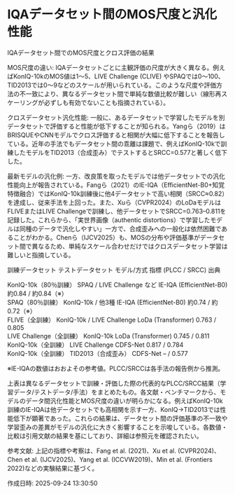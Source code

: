 # IQAデータセット間のMOS尺度と汎化性能

IQAデータセット間でのMOS尺度とクロス評価の結果

MOS尺度の違い: IQAデータセットごとに主観評価の尺度が大きく異なる。例えばKonIQ-10kのMOS値は1～5、LIVE Challenge (CLIVE) やSPAQでは0～100、TID2013では0～9などのスケールが用いられている。このような尺度や評価方法の不一致により、異なるデータセット間で単純な数値比較が難しい（線形再スケーリングが必ずしも有効でないことも指摘されている）。

クロスデータセット汎化性能: 一般に、あるデータセットで学習したモデルを別データセットで評価すると性能が低下することが知られる。Yangら（2019）はBRISQUEやCNNモデルでクロス評価すると相関が大幅に低下することを報告している。近年の手法でもデータセット間の乖離は課題で、例えばKonIQ-10kで訓練したモデルをTID2013（合成歪み）でテストするとSRCC=0.577と著しく低下した。

最新モデルの汎化例: 一方、改良策を取ったモデルでは他データセットでの汎化性能向上が報告されている。Fangら（2021）のIE-IQA（EfficientNet-B0+知覚特徴融合）ではKonIQ-10k訓練後に他4データセットで高い相関（SRCC≈0.82）を達成し、従来手法を上回った。また、Xuら（CVPR2024）のLoDaモデルはFLIVEまたはLIVE Challengeで訓練し、他データセットでSRCC=0.763–0.811を記録した。これらから、「実世界画像（authentic distortions）で学習したモデルは同種のデータで汎化しやすい」一方で、合成歪みへの一般化は依然困難であることがわかる。Chenら（IJCV2025）も、MOSの分布や評価基準がデータセット間で異なるため、単純なスケール合わせだけではクロスデータセット学習は難しいと指摘している。


訓練データセット	テストデータセット	モデル/方式	指標 (PLCC / SRCC)	出典

KonIQ-10k（80％訓練）	SPAQ / LIVE Challenge など	IE-IQA (EfficientNet-B0)	約0.84 / 約0.84（※）	
SPAQ（80％訓練）	KonIQ-10k / 他3種	IE-IQA (EfficientNet-B0)	約0.74 / 約0.72（※）	
FLIVE（全訓練）	KonIQ-10k / LIVE Challenge	LoDa (Transformer)	0.763 / 0.805	
LIVE Challenge（全訓練）	KonIQ-10k	LoDa (Transformer)	0.745 / 0.811	
KonIQ-10k（全訓練）	LIVE Challenge	CDFS-Net	0.817 / 0.784	
KonIQ-10k（全訓練）	TID2013（合成歪み）	CDFS-Net	– / 0.577	


※IE-IQAの数値はおおよその参考値。PLCC/SRCCは各手法の報告例から推測。

上表は異なるデータセットで訓練・評価した際の代表的なPLCC/SRCC結果（学習データ/テストデータ/手法）をまとめたもの。各文献・ベンチマークから、モデルのデータ間汎化性能とMOS尺度の違いが明らかになる。例えばKonIQ-10k訓練のIE-IQAは他データセットでも高相関を示す一方、KonIQ→TID2013では性能低下が顕著であった。これらの結果は、データセット間の評価基準の不一致や学習歪みの差異がモデルの汎化に大きく影響することを示唆している。各数値・比較は引用文献の結果を基にしており、詳細は参照元を確認されたい。

参考文献: 上記の指標や考察は、Fang et al. (2021)、Xu et al. (CVPR2024)、Chen et al. (IJCV2025)、Yang et al. (ICCVW2019)、Min et al. (Frontiers 2022)などの実験結果に基づく。



作成日時: 2025-09-24 13:30:50